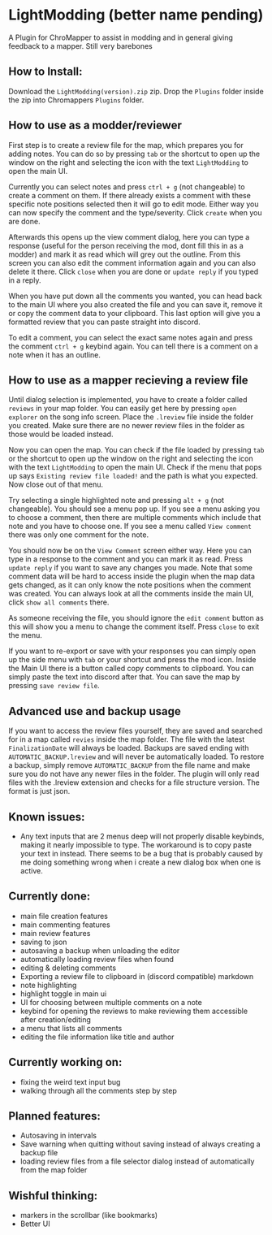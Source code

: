 # LightModding (better name pending)

A Plugin for ChroMapper to assist in modding and in general giving feedback to a mapper. Still very barebones

## How to Install:
Download the `LightModding(version).zip` zip. Drop the `Plugins` folder inside the zip into Chromappers `Plugins` folder.

## How to use as a modder/reviewer

First step is to create a review file for the map, which prepares you for adding notes. You can do so by pressing `tab` or the shortcut to open up the window on the right and selecting the icon with the text `LightModding` to open the main UI.

Currently you can select notes and press `ctrl + g` (not changeable) to create a comment on them. If there already exists a comment with these specific note
 positions selected then it will go to edit mode. Either way you can now specify the comment and the type/severity. Click `create` when you are done.

Afterwards this opens up the view comment dialog, here you can type a response (useful for the person receiving the mod, dont fill this in as a modder) and mark it as read which will grey out the outline.
From this screen you can also edit the comment information again and you can also delete it there. Click `close` when you are done or `update reply` if you typed in a reply.

When you have put down all the comments you wanted, you can head back to the main UI where you also created the file and you can save it, remove it or copy the comment data to your clipboard. This last option will give you a formatted review that you can paste straight into discord.

To edit a comment, you can select the exact same notes again and press the comment `ctrl + g` keybind again. You can tell there is a comment on a note when it has an outline.

## How to use as a mapper recieving a review file

Until dialog selection is implemented, you have to create a folder called `reviews` in your map folder. You can easily get here by pressing `open explorer` on the song info screen. Place the `.lreview` file inside the folder you created.
Make sure there are no newer review files in the folder as those would be loaded instead.

Now you can open the map. You can check if the file loaded by pressing `tab` or the shortcut to open up the window on the right and selecting the icon with the text `LightModding` to open the main UI.
Check if the menu that pops up says `Existing review file loaded!` and the path is what you expected. Now close out of that menu.

Try selecting a single highlighted note and pressing `alt + g` (not changeable). You should see a menu pop up. If you see a menu asking you to choose a comment, then there are multiple comments which include that note and you have to choose one.
If you see a menu called `View comment` there was only one comment for the note.

You should now be on the `View Comment` screen either way. Here you can type in a response to the comment and you can mark it as read. Press `update reply` if you want to save any changes you made.
Note that some comment data will be hard to access inside the plugin when the map data gets changed, as it can only know the note positions when the comment was created. You can always look at all the comments inside the main UI, click `show all comments` there.

As someone receiving the file, you should ignore the `edit comment` button as this will show you a menu to change the comment itself. Press `close` to exit the menu.

If you want to re-export or save with your responses you can simply open up the side menu with `tab` or your shortcut and press the mod icon. Inside the Main UI there is a button called copy comments to clipboard.
You can simply paste the text into discord after that. You can save the map by pressing `save review file`.

## Advanced use and backup usage

If you want to access the review files yourself, they are saved and searched for in a map called `revies` inside the map folder. The file with the latest `FinalizationDate` will always be loaded. Backups are saved ending with `AUTOMATIC_BACKUP.lreview` and will never be automatically loaded. To restore a backup, simply remove `AUTOMATIC_BACKUP` from the file name and make sure you do not have any newer files in the folder.
The plugin will only read files with the .lreview extension and checks for a file structure version. The format is just json.

## Known issues:
* Any text inputs that are 2 menus deep will not properly disable keybinds, making it nearly impossible to type. The workaround is to copy paste your text in instead. There seems to be a bug that is probably caused by me doing something wrong when i create a new dialog box when one is active.

## Currently done:
* main file creation features
* main commenting features
* main review features
* saving to json
* autosaving a backup when unloading the editor
* automatically loading review files when found
* editing & deleting comments
* Exporting a review file to clipboard in (discord compatible) markdown
* note highlighting
* highlight toggle in main ui
* UI for choosing between multiple comments on a note
* keybind for opening the reviews to make reviewing them accessible after creation/editing
* a menu that lists all comments
* editing the file information like title and author

## Currently working on:
* fixing the weird text input bug
* walking through all the comments step by step

## Planned features:
* Autosaving in intervals
* Save warning when quitting without saving instead of always creating a backup file
* loading review files from a file selector dialog instead of automatically from the map folder

## Wishful thinking:
* markers in the scrollbar (like bookmarks)
* Better UI
